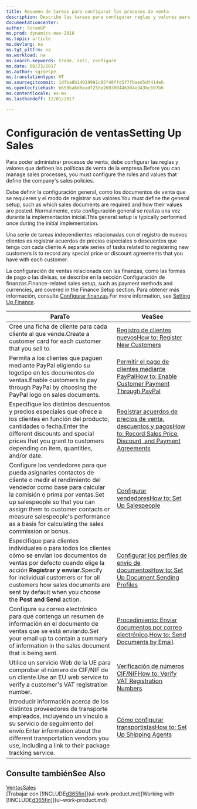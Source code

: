 ```yaml
---
title: Resumen de tareas para configurar los procesos de venta
description: Describe las tareas para configurar reglas y valores para definir las directivas y los procesos de ventas.
documentationcenter: 
author: SorenGP
ms.prod: dynamics-nav-2018
ms.topic: article
ms.devlang: na
ms.tgt_pltfrm: na
ms.workload: na
ms.search.keywords: trade, sell, configure
ms.date: 08/23/2017
ms.author: sgroespe
ms.translationtype: HT
ms.sourcegitcommit: 1dfba8b14019991c95f40ffd5f7fbaed5df414eb
ms.openlocfilehash: b659ba6d6eadf255e260300446304e343bc697b6
ms.contentlocale: es-mx
ms.lasthandoff: 12/01/2017

---
```

# <a name="setting-up-sales"></a><span data-ttu-id="40905-103">Configuración de ventas</span><span class="sxs-lookup"><span data-stu-id="40905-103">Setting Up Sales</span></span>
<span data-ttu-id="40905-104">Para poder administrar procesos de venta, debe configurar las reglas y valores que definen las políticas de venta de la empresa.</span><span class="sxs-lookup"><span data-stu-id="40905-104">Before you can manage sales processes, you must configure the rules and values that define the company's sales policies.</span></span>

<span data-ttu-id="40905-105">Debe definir la configuración general, como los documentos de venta que se requieren y el modo de registrar sus valores.</span><span class="sxs-lookup"><span data-stu-id="40905-105">You must define the general setup, such as which sales documents are required and how their values are posted.</span></span> <span data-ttu-id="40905-106">Normalmente, esta configuración general se realiza una vez durante la implementación inicial.</span><span class="sxs-lookup"><span data-stu-id="40905-106">This general setup is typically performed once during the initial implementation.</span></span>

<span data-ttu-id="40905-107">Una serie de tareas independientes relacionadas con el registro de nuevos clientes es registrar acuerdos de precios especiales o descuentos que tenga con cada cliente.</span><span class="sxs-lookup"><span data-stu-id="40905-107">A separate series of tasks related to registering new customers is to record any special price or discount agreements that you have with each customer.</span></span>

<span data-ttu-id="40905-108">La configuración de ventas relacionada con las finanzas, como las formas de pago o las divisas, se describe en la sección Configuración de finanzas.</span><span class="sxs-lookup"><span data-stu-id="40905-108">Finance-related sales setup, such as payment methods and currencies, are covered in the Finance Setup section.</span></span> <span data-ttu-id="40905-109">Para obtener más información, consulte [Configurar finanzas](finance-setup-finance.md).</span><span class="sxs-lookup"><span data-stu-id="40905-109">For more information, see [Setting Up Finance](finance-setup-finance.md).</span></span>

| <span data-ttu-id="40905-110">Para</span><span class="sxs-lookup"><span data-stu-id="40905-110">To</span></span> | <span data-ttu-id="40905-111">Vea</span><span class="sxs-lookup"><span data-stu-id="40905-111">See</span></span> |
| --- | --- |
| <span data-ttu-id="40905-112">Cree una ficha de cliente para cada cliente al que vende.</span><span class="sxs-lookup"><span data-stu-id="40905-112">Create a customer card for each customer that you sell to.</span></span> |[<span data-ttu-id="40905-113">Registro de clientes nuevos</span><span class="sxs-lookup"><span data-stu-id="40905-113">How to: Register New Customers</span></span>](sales-how-register-new-customers.md) |
| <span data-ttu-id="40905-114">Permita a los clientes que paguen mediante PayPal eligiendo su logotipo en los documentos de ventas.</span><span class="sxs-lookup"><span data-stu-id="40905-114">Enable customers to pay through PayPal by choosing the PayPal logo on sales documents.</span></span> |[<span data-ttu-id="40905-115">Permitir el pago de clientes mediante PayPal</span><span class="sxs-lookup"><span data-stu-id="40905-115">How to: Enable Customer Payment Through PayPal</span></span>](sales-how-enable-payment-service-extensions.md) |
| <span data-ttu-id="40905-116">Especifique los distintos descuentos y precios especiales que ofrece a los clientes en función del producto, cantidades o fecha.</span><span class="sxs-lookup"><span data-stu-id="40905-116">Enter the different discounts and special prices that you grant to customers depending on item, quantities, and/or date.</span></span> |[<span data-ttu-id="40905-117">Registrar acuerdos de precios de venta, descuentos y pagos</span><span class="sxs-lookup"><span data-stu-id="40905-117">How to: Record Sales Price, Discount, and Payment Agreements</span></span>](sales-how-record-sales-price-discount-payment-agreements.md) |
| <span data-ttu-id="40905-118">Configure los vendedores para que pueda asignarles contactos de cliente o medir el rendimiento del vendedor como base para calcular la comisión o prima por ventas.</span><span class="sxs-lookup"><span data-stu-id="40905-118">Set up salespeople so that you can assign them to customer contacts or measure salespeople's performance as a basis for calculating the sales commission or bonus.</span></span> |[<span data-ttu-id="40905-119">Configurar vendedores</span><span class="sxs-lookup"><span data-stu-id="40905-119">How to: Set Up Salespeople</span></span>](sales-how-setup-salespeople.md) |
| <span data-ttu-id="40905-120">Especifique para clientes individuales o para todos los clientes cómo se envían los documentos de ventas por defecto cuando elige la acción **Registrar y enviar**.</span><span class="sxs-lookup"><span data-stu-id="40905-120">Specify for individual customers or for all customers how sales documents are sent by default when you choose the **Post and Send** action.</span></span> |[<span data-ttu-id="40905-121">Configurar los perfiles de envío de documentos</span><span class="sxs-lookup"><span data-stu-id="40905-121">How to: Set Up Document Sending Profiles</span></span>](sales-how-setup-document-send-profiles.md) |
| <span data-ttu-id="40905-122">Configure su correo electrónico para que contenga un resumen de información en el documento de ventas que se está enviando.</span><span class="sxs-lookup"><span data-stu-id="40905-122">Set your email up to contain a summary of information in the sales document that is being sent.</span></span> |<span data-ttu-id="40905-123">[Procedimiento: Enviar documentos por correo electrónico](ui-how-send-documents-email.md).</span><span class="sxs-lookup"><span data-stu-id="40905-123">[How to: Send Documents by Email](ui-how-send-documents-email.md).</span></span> |
|<span data-ttu-id="40905-124">Utilice un servicio Web de la UE para comprobar el número de CIF/NIF de un cliente.</span><span class="sxs-lookup"><span data-stu-id="40905-124">Use an EU web service to verify a customer's VAT registration number.</span></span>|[<span data-ttu-id="40905-125">Verificación de números CIF/NIF</span><span class="sxs-lookup"><span data-stu-id="40905-125">How to: Verify VAT Registration Numbers</span></span>](finance-setup-vat.md)|
|<span data-ttu-id="40905-126">Introducir información acerca de los distintos proveedores de transporte empleados, incluyendo un vínculo a su servicio de seguimiento del envío.</span><span class="sxs-lookup"><span data-stu-id="40905-126">Enter information about the different transportation vendors you use, including a link to their package tracking service.</span></span>|[<span data-ttu-id="40905-127">Cómo configurar transportistas</span><span class="sxs-lookup"><span data-stu-id="40905-127">How to: Set Up Shipping Agents</span></span>](sales-how-to-set-up-shipping-agents.md)|

## <a name="see-also"></a><span data-ttu-id="40905-128">Consulte también</span><span class="sxs-lookup"><span data-stu-id="40905-128">See Also</span></span>
[<span data-ttu-id="40905-129">Ventas</span><span class="sxs-lookup"><span data-stu-id="40905-129">Sales</span></span>](sales-manage-sales.md)  
<span data-ttu-id="40905-130">[Trabajar con [!INCLUDE[d365fin](includes/d365fin_md.md)]](ui-work-product.md)</span><span class="sxs-lookup"><span data-stu-id="40905-130">[Working with [!INCLUDE[d365fin](includes/d365fin_md.md)]](ui-work-product.md)</span></span>


